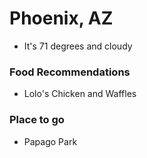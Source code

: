 # Phoenix, AZ 
- It's 71 degrees and cloudy

### Food Recommendations
- Lolo's Chicken and Waffles
### Place to go
- Papago Park
